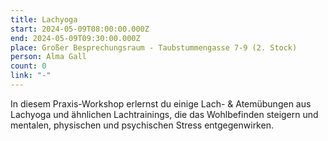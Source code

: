 ```yaml
---
title: Lachyoga
start: 2024-05-09T08:00:00.000Z
end: 2024-05-09T09:30:00.000Z
place: Großer Besprechungsraum - Taubstummengasse 7-9 (2. Stock)
person: Alma Gall
count: 0
link: "-"
---
```

In diesem Praxis-Workshop erlernst du einige Lach- & Atemübungen aus Lachyoga und ähnlichen Lachtrainings, die das Wohlbefinden steigern und mentalen, physischen und psychischen Stress entgegenwirken.